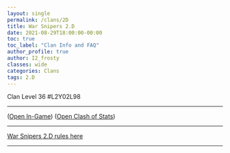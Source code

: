 ```yaml
---
layout: single
permalink: /clans/2D
title: War Snipers 2.D
date: 2021-08-29T18:00:00-00:00
toc: true
toc_label: "Clan Info and FAQ"
author_profile: true
author: I2_frosty
classes: wide
categories: Clans
tags: 2.D
---
```


Clan Level 36 #L2Y02L98

***

([Open In-Game](https://link.clashofclans.com/en?action=OpenClanProfile&tag=L2Y02L98)) ([Open Clash of Stats](https://www.clashofstats.com/clans/war-snipers-2.d-L2Y02L98/members/))

*** 

[War Snipers 2.D rules here](https://tiny.cc/ws-2d)

***